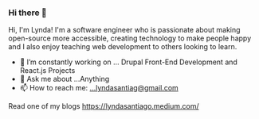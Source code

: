 ### Hi there 👋

Hi, I'm Lynda! I'm a software engineer who is passionate about making open-source more accessible, creating technology to make people happy and I also enjoy teaching web development to others looking to learn.
 
- 🔭 I’m constantly working on ...  Drupal Front-End Development and React.js Projects
- 💬 Ask me about ...Anything
- 📫 How to reach me: ...lyndasantiag@gmail.com

Read one of my blogs https://lyndasantiago.medium.com/
